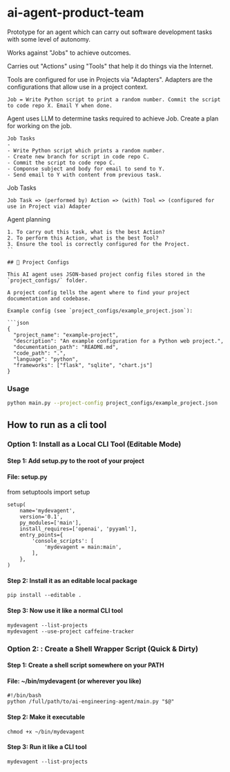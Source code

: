 # ai-agent-product-team

Prototype for an agent which can carry out software development tasks with some level of autonomy.

Works against "Jobs" to achieve outcomes.

Carries out "Actions" using "Tools" that help it do things via the Internet.

Tools are configured for use in Projects via "Adapters". Adapters are the configurations that allow use in a project context.

```
Job = Write Python script to print a random number. Commit the script to code repo X. Email Y when done.
```

Agent uses LLM to determine tasks required to achieve Job. Create a plan for working on the job.

```
Job Tasks
-
- Write Python script which prints a random number.
- Create new branch for script in code repo C.
- Commit the script to code repo C.
- Componse subject and body for email to send to Y.
- Send email to Y with content from previous task.
```

Job Tasks
```
Job Task => (performed by) Action => (with) Tool => (configured for use in Project via) Adapter
```

Agent planning

```
1. To carry out this task, what is the best Action?
2. To perform this Action, what is the best Tool?
3. Ensure the tool is correctly configured for the Project.
``

## 🧠 Project Configs

This AI agent uses JSON-based project config files stored in the `project_configs/` folder.

A project config tells the agent where to find your project documentation and codebase.

Example config (see `project_configs/example_project.json`):

```json
{
  "project_name": "example-project",
  "description": "An example configuration for a Python web project.",
  "documentation_path": "README.md",
  "code_path": ".",
  "language": "python",
  "frameworks": ["flask", "sqlite", "chart.js"]
}
```

### Usage

```bash
python main.py --project-config project_configs/example_project.json
```
## How to run as a cli tool

### Option 1: Install as a Local CLI Tool (Editable Mode)

#### Step 1: Add setup.py to the root of your project
#### File: setup.py

from setuptools import setup

```
setup(
    name='mydevagent',
    version='0.1',
    py_modules=['main'],
    install_requires=['openai', 'pyyaml'],
    entry_points={
        'console_scripts': [
            'mydevagent = main:main',
        ],
    },
)
```

#### Step 2: Install it as an editable local package

```
pip install --editable .
```

#### Step 3: Now use it like a normal CLI tool

```
mydevagent --list-projects
mydevagent --use-project caffeine-tracker
```

### Option 2: : Create a Shell Wrapper Script (Quick & Dirty)

#### Step 1: Create a shell script somewhere on your PATH
#### File: ~/bin/mydevagent (or wherever you like)

```
#!/bin/bash
python /full/path/to/ai-engineering-agent/main.py "$@"
```

#### Step 2: Make it executable

```
chmod +x ~/bin/mydevagent
```

#### Step 3: Run it like a CLI tool

```
mydevagent --list-projects
```

